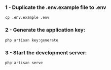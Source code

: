 ### 1 - Duplicate the .env.example file to .env
```console
cp .env.example .env
```
### 2 - Generate the application key:
```console
php artisan key:generate
```
### 3 - Start the development server:
```console
php artisan serve
```
